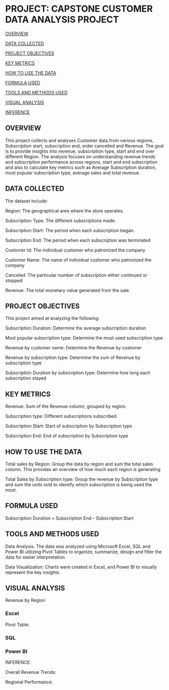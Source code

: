 # PROJECT: CAPSTONE CUSTOMER DATA ANALYSIS PROJECT

[OVERVIEW](#overview)

[DATA COLLECTED](#data-sources)

[PROJECT OBJECTIVES](#project-objective)

[KEY METRICS](#key-metrics)

[HOW TO USE THE DATA](#how-to-use-the-data)

[FORMULA USED](#formula-used)

[TOOLS AND METHODS USED](#tools-and-methods-used)

[VISUAL ANALYSIS](#visual-analysis)

[INFERENCE](#inference)


## OVERVIEW

This project collects and analyses Customer data from various regions, Subscription start,  subscription end, order cancelled and Revenue. The goal is to provide insights into revenue, subscription type, start and end over different Region. The analysis focuses on understanding revenue trends and subscription performance across regions, start and end subscription and also to calculate key metrics such as Average Subscription duration, most popular subscription type, average sales and total revenue.

## DATA COLLECTED

The dataset include:

Region: The geographical area where the store operates.

Subscription Type: The different subscriptions made.

Subscription Start: The period when each subscription began.

Subscription End: The period when each subscription was terminated

Customer Id: The individual customer who patronized the company

Customer Name: The name of individual customer who patronized the company

Canceled: The particular number of subscription either continued or stopped

Revenue: The total monetary value generated from the sale.

## PROJECT OBJECTIVES

This project aimed at analyzing the following:

Subscription Duration: Determine the average subscription duration

Most popular subscription type: Determine the most used subscription type

Revenue by customer name: Determine the Revenue by customer

Revenue by subscription type: Determine the sum of Revenue by subscription type

Subscription Duration by subscription type: Determine how long each subscription stayed

## KEY METRICS

Revenue: Sum of the Revenue column, grouped by region.

Subscription type: Different subscriptions subscribed.

Subscription Start: Start of subscription by Subscription type

Subscription End: End of subscription by Subscription type

## HOW TO USE THE DATA

Total sales by Region: Group the data by region and sum the total sales column. This provides an overview of how much each region is generating

Total Sales by Subscription type: Group the revenue by Subscription type and sum the units sold to identify which subscription is being used the most.

## FORMULA USED

Subscription Duration = Subscription End – Subscription Start

## TOOLS AND METHODS USED

Data Analysis. The data was analyzed using Microsoft Excel, SQL and Power BI utilizing Pivot Tables to organize, summarize, design and filter the data for easier interpretation.

Data Visualization: Charts were created in Excel, and Power BI to visually represent the key insights.

## VISUAL ANALYSIS

Revenue by Region
 ### Excel
 Pivot Table:


### SQL


### Power BI

INFERENCE:

Overall Revenue Trends:



Regional Performance:

